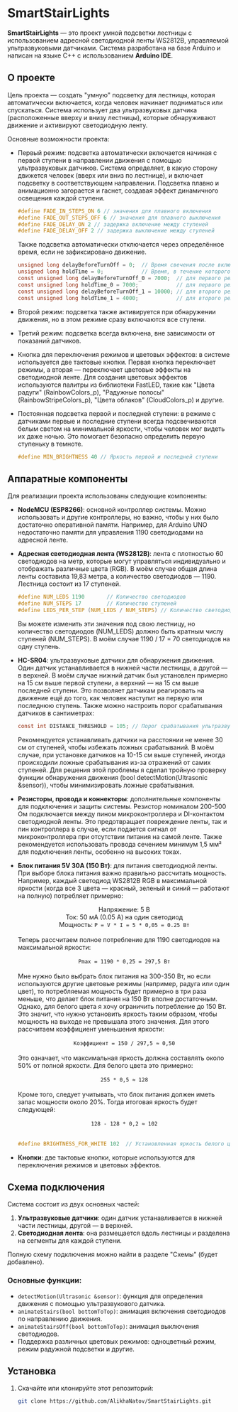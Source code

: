 # SmartStairLights

**SmartStairLights** — это проект умной подсветки лестницы с использованием адресной светодиодной ленты WS2812B, управляемой ультразвуковыми датчиками. Система разработана на базе Arduino и написан на языке C++ с использованием **Arduino IDE**. 

## О проекте

Цель проекта — создать "умную" подсветку для лестницы, которая автоматически включается, когда человек начинает подниматься или спускаться. Система использует два ультразвуковых датчика (расположенные вверху и внизу лестницы), которые обнаруживают движение и активируют светодиодную ленту.

Основные возможности проекта:
- Первый режим: подсветка автоматически включается начиная с первой ступени в направлении движения с помощью ультразвуковых датчиков. Система определяет, в какую сторону движется человек (вверх или вниз по лестнице), и включает подсветку в соответствующем направлении. Подсветка плавно и анимационно загорается и гаснет, создавая эффект динамичного освещения каждой ступени.

  ```c
  #define FADE_IN_STEPS_ON 6 // значения для плавного включения  
  #define FADE_OUT_STEPS_OFF 6 // значения для плавного выключения  
  #define FADE_DELAY_ON 2 // задержка включение между ступеней       
  #define FADE_DELAY_OFF 2 // задержка выключение между ступеней  
  ```
  Также подсветка автоматически отключается через определённое время, если не зафиксировано движение.
  ```c
  unsigned long delayBeforeTurnOff = 0;  // Время свечения после включения всех светодиодов
  unsigned long holdTime = 0;            // Время, в течение которого свет остается включенным после обнаружения движения
  const unsigned long delayBeforeTurnOff_0 = 7000;  // для первого режима (currentOperation == 0)
  const unsigned long holdTime_0 = 7000;            // для первого режима (currentOperation == 0)
  const unsigned long delayBeforeTurnOff_1 = 10000; // для второго режима (currentOperation == 1)
  const unsigned long holdTime_1 = 4000;            // для второго режима (currentOperation == 1)
  ```
- Второй режим: подсветка также активируется при обнаружении движения, но в этом режиме сразу включаются все ступени.
- Третий режим: подсветка всегда включена, вне зависимости от показаний датчиков.
- Кнопка для переключения режимов и цветовых эффектов: в системе используется две тактовые кнопки. Первая кнопка переключает режимы, а вторая — переключает цветовые эффекты на светодиодной ленте. Для создания цветовых эффектов используются палитры из библиотеки FastLED, такие как "Цвета радуги" (RainbowColors_p), "Радужные полосы" (RainbowStripeColors_p), "Цвета облаков" (CloudColors_p) и другие.
- Постоянная подсветка первой и последней ступени: в режиме с датчиками первые и последние ступени всегда подсвечиваются белым светом на минимальной яркости, чтобы человек мог видеть их даже ночью. Это помогает безопасно определить первую ступеньку в темноте.
  ```c
  #define MIN_BRIGHTNESS 40 // Яркость первой и последней ступени
  ```
  
## Аппаратные компоненты

Для реализации проекта использованы следующие компоненты:
- **NodeMCU (ESP8266)**: основной контроллер системы. Можно использовать и другие контроллеры, но важно, чтобы у них было достаточно оперативной памяти. Например, для Arduino UNO недостаточно памяти для управления 1190 светодиодами на адресной ленте.
- **Адресная светодиодная лента (WS2812B)**: лента с плотностью 60 светодиодов на метр, которые могут управляться индивидуально и отображать различные цвета (RGB). В моём случае общая длина ленты составила 19,83 метра, а количество светодиодов — 1190. Лестница состоит из 17 ступеней.
  ```c
  #define NUM_LEDS 1190       // Количество светодиодов
  #define NUM_STEPS 17        // Количество ступеней
  #define LEDS_PER_STEP (NUM_LEDS / NUM_STEPS) // Количество светодиодов на одной ступени
  ```
  Вы можете изменить эти значения под свою лестницу, но количество светодиодов (NUM_LEDS) должно быть кратным числу ступеней (NUM_STEPS). В моём случае 1190 / 17 = 70 светодиодов на одну ступень.
- **HC-SR04**: ультразвуковые датчики для обнаружения движения. Один датчик устанавливается в нижней части лестницы, а другой — в верхней. В моём случае нижний датчик был установлен примерно на 15 см выше первой ступени, а верхний — на 15 см выше последней ступени. Это позволяет датчикам реагировать на движение ещё до того, как человек наступит на первую или последнюю ступень. Также можно настроить порог срабатывания датчиков в сантиметрах:
  ```c
  const int DISTANCE_THRESHOLD = 105; // Порог срабатывания ультразвуковых датчиков
  ```
  Рекомендуется устанавливать датчики на расстоянии не менее 30 см от ступеней, чтобы избежать ложных срабатываний. В моём случае, при установке датчиков на 10-15 см выше ступеней, иногда происходили ложные срабатывания из-за отражений от самих ступеней. Для решения этой проблемы я сделал тройную проверку функции обнаружения движения (bool detectMotion(Ultrasonic &sensor)), чтобы минимизировать ложные срабатывания.
- **Резисторы, провода и коннекторы**: дополнительные компоненты для подключения и защиты системы. Резистор номиналом 200-500 Ом подключается между пином микроконтроллера и DI-контактом светодиодной ленты. Это предотвращает повреждение ленты, так и пин контроллера в случае, если подается сигнал от микроконтроллера при отсутствии питания на самой ленте. Также рекомендуется использовать провода сечением минимум 1,5 мм² для подключения ленты, особенно на высоких токах.
- **Блок питания 5V 30A (150 Вт)**: для питания светодиодной ленты. При выборе блока питания важно правильно рассчитать мощность. Например, каждый светодиод WS2812B RGB в максимальной яркости (когда все 3 цвета — красный, зеленый и синий — работают на полную) потребляет примерно:
  <div align="center">
    Напряжение: 5 В<br>
    Ток: 50 мА (0.05 А) на один светодиод<br>
    Мощность: <code>P = V * I = 5 * 0,05 = 0.25 Вт</code><br>&nbsp;
  </div>
  Теперь рассчитаем полное потребление для 1190 светодиодов на максимальной яркости:<br>&nbsp;
  <div align="center">
    <code>Pmax = 1190 * 0,25 = 297,5 Вт</code><br>&nbsp;
  </div>
  Мне нужно было выбрать блок питания на 300-350 Вт, но если используются другие цветовые режимы (например, радуга или один цвет), то потребляемая мощность будет примерно в три раза меньше, что делает блок питания на 150 Вт вполне достаточным. Однако, для белого цвета я хочу ограничить потребление до 150 Вт. Это значит, что нужно установить яркость таким образом, чтобы мощность на выходе не превышала этого значения. Для этого рассчитаем коэффициент уменьшения яркости:<br>&nbsp;
  <div align="center">
    <code>Коэффициент = 150 / 297,5 ≈ 0,50</code><br>&nbsp;
  </div>
  Это означает, что максимальная яркость должна составлять около 50% от полной яркости. Для белого цвета это примерно:<br>&nbsp;
  <div align="center">
    <code>255 * 0,5 ≈ 128</code><br>&nbsp;
  </div>
  Кроме того, следует учитывать, что блок питания должен иметь запас мощности около 20%. Тогда итоговая яркость будет следующей:<br>&nbsp;
  <div align="center">
    <code>128 - 128 * 0,2 ≈ 102</code><br>&nbsp;
  </div>
  
  ```c
  #define BRIGHTNESS_FOR_WHITE 102  // Установленная яркость белого цвета на 40%
  ```

- **Кнопки**: две тактовые кнопки, которые используются для переключения режимов и цветовых эффектов.

## Схема подключения

Система состоит из двух основных частей:
1. **Ультразвуковые датчики**: один датчик устанавливается в нижней части лестницы, другой — в верхней.
2. **Светодиодная лента**: она размещается вдоль лестницы и разделена на сегменты для каждой ступени.

Полную схему подключения можно найти в разделе "Схемы" (будет добавлено).

### Основные функции:
- `detectMotion(Ultrasonic &sensor)`: функция для определения движения с помощью ультразвукового датчика.
- `animateStairs(bool bottomToTop)`: анимация включения светодиодов по направлению движения.
- `animateStairsOff(bool bottomToTop)`: анимация выключения светодиодов.
- Поддержка различных цветовых режимов: одноцветный режим, режим радужной подсветки и другие.

## Установка

1. Скачайте или клонируйте этот репозиторий:
   ```bash
   git clone https://github.com/AlikhaNatov/SmartStairLights.git